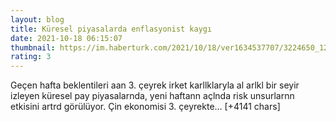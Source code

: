 ```yaml
--- 
layout: blog
title: Küresel piyasalarda enflasyonist kaygı
date: 2021-10-18 06:15:07
thumbnail: https://im.haberturk.com/2021/10/18/ver1634537707/3224650_1200x627.jpg
rating: 3
---
```

Geçen hafta beklentileri aan 3. çeyrek irket karllklaryla al arlkl bir seyir izleyen küresel pay piyasalarnda, yeni haftann açlnda risk unsurlarnn etkisini artrd görülüyor.
Çin ekonomisi 3. çeyrekte… [+4141 chars]